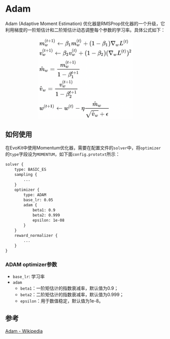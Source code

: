 # Adam
Adam (Adaptive Moment Estimation) 优化器是RMSProp优化器的一个升级，它利用梯度的一阶矩估计和二阶矩估计动态调整每个参数的学习率。具体公式如下：

<p align="center">
<img src=".images/Adam_eq.png" width="300"/>
</p>

## 如何使用
在EvoKit中使用Momentum优化器，需要在配置文件的`solver`中，将`optimizer`的`type`字段设为`MOMENTUM`，如下面`config.prototxt`所示：
```
solver {
    type: BASIC_ES
    sampling {
        ...
    }
    optimizer {
        type: ADAM
        base_lr: 0.05
        adam {
            beta1: 0.9
            beta2: 0.999
            epsilon: 1e-08
        }
    }
    reward_normalizer {
        ...
    }
}
```

### ADAM optimizer参数
- `base_lr`: 学习率
- `adam`
  - `beta1`：一阶矩估计的指数衰减率，默认值为0.9；
  - `beta2`：二阶矩估计的指数衰减率，默认值为0.999；
  - `epsilon`：用于数值稳定，默认值为1e-8。

## 参考
[Adam - Wikipedia](https://en.wikipedia.org/wiki/Stochastic_gradient_descent#Adam)
